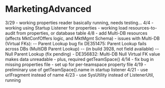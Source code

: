 # MarketingAdvanced

3/29
	- working properties reader basically running, needs testing...
4/4
	- working using Startup Listener for properties
	- working load resources-to-audit from properties, or database table
4/8
	- add Multi-DB resources (affects MktConfOffers logic, and MktMgmt Schema)
	- issues with Multi-DB (Virtual FKs):
		-- Parent Lookup bug fix DE351475: Parent Lookup fails across DBs (MultiDB Parent Lookup)
			-- (in build 3928, not field available)
		-- Null Parent Lookup (fix pending) - DE356832: Multi-DB Null Virtual FK value makes data unreadable
	- plus, required getTeamSpace()
4/14
	- fix bug in missing properties file
	- set up for per-teamspace property file
4/19
	- preliminary use of getTeamSpace().name in startup listener
4/21
	- use urlFragment instead of name
4/23
	- use SysUtility instead of ListenerUtil, running
